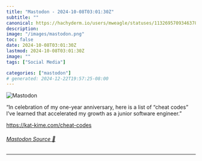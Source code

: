 ```yaml
---
title: "Mastodon - 2024-10-08T03:01:30Z"
subtitle: ""
canonical: https://hachyderm.io/users/mweagle/statuses/113269570934637858
description:
image: "/images/mastodon.png"
toc: false
date: 2024-10-08T03:01:30Z
lastmod: 2024-10-08T03:01:30Z
image: ""
tags: ["Social Media"]

categories: ["mastodon"]
# generated: 2024-12-22T19:57:25-08:00
---
```

![Mastodon](/images/mastodon.png)

<p>“In celebration of my one-year anniversary, here is a list of “cheat codes” I’ve learned that accelerated my growth as a junior software engineer.”</p><p><a href="https://kat-kime.com/cheat-codes" target="_blank" rel="nofollow noopener noreferrer" translate="no"><span class="invisible">https://</span><span class="">kat-kime.com/cheat-codes</span><span class="invisible"></span></a></p>


###### [Mastodon Source 🐘](https://hachyderm.io/@mweagle/113269570934637858)

___

